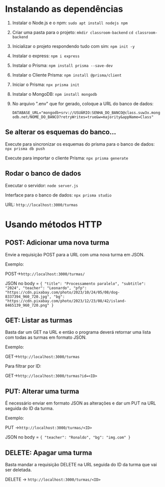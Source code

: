 # Instalando as dependências

1. Instalar o Node.js e o npm:
`sudo apt install nodejs npm`

2. Criar uma pasta para o projeto:
`mkdir classroom-backend` `cd classroom-backend`

3. Inicializar o projeto respondendo tudo com sim:
`npm init -y`

4. Instalar o express:
`npm i express`

5. Instalar o Prisma:
`npm install prisma --save-dev`

6. Instalar o Cliente Prisma:
`npm install @prisma/client`

7. Iniciar o Prisma:
`npx prisma init`

8. Instalar o MongoDB:
`npm install mongodb`

8. No arquivo ".env" que for gerado, coloque a URL do banco de dados:<p>
`DATABASE_URL="mongodb+srv://USUÁRIO:SENHA_DO_BANCO@class.suw3x.mongodb.net/NOME_DO_BANCO?retryWrites=true&w=majority&appName=Class"`

## Se alterar os esquemas do banco...

Execute para sincronizar os esquemas do prisma para o banco de dados:
`npx prisma db push`

Execute para importar o cliente Prisma:
`npx prisma generate`

## Rodar o banco de dados
Executar o servidor: `node server.js`

Interface para o banco de dados: `npx prisma studio`

URL: `http://localhost:3000/turmas`

# Usando métodos HTTP

## POST: Adicionar uma nova turma

Envie a requisição POST para a URL com uma nova turma em JSON.<p>
Exemplo:<p>
POST->`http://localhost:3000/turmas/`<p>
JSON no body =
`{
  "title": "Processamento paralelo",
  "subtitle": "2024",
  "teacher": "Leonardo",
  "pfp": "https://cdn.pixabay.com/photo/2023/10/24/05/08/dog-8337394_960_720.jpg",
  "bg": "https://cdn.pixabay.com/photo/2023/12/23/08/42/island-8465139_960_720.png"
}`

## GET: Listar as turmas
Basta dar um GET na URL e então o programa deverá retornar uma lista com todas as turmas em formato JSON.<p>
Exemplo:<p>
GET->`http://localhost:3000/turmas`<p>
Para filtrar por ID:<p>
GET->`http://localhost:3000/turmas?id=<ID>`<p>

## PUT: Alterar uma turma
É necessário enviar em formato JSON as alterações e dar um PUT na URL seguida do ID da turma.<p>
Exemplo:<p>
PUT ->`http://localhost:3000/turmas/<ID>`<p>
JSON no body = 
`{
  "teacher": "Ronaldo",
  "bg": "img.com"
}`

## DELETE: Apagar uma turma
Basta mandar a requisição DELETE na URL seguida do ID da turma que vai ser deletada.<p>
DELETE -> `http://localhost:3000/turmas/<ID>`